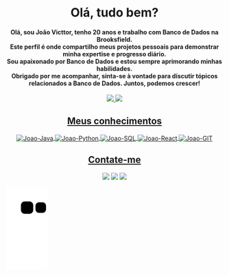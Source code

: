 <H1 align=center>Olá, tudo bem?</H1>

<H4 align=center>Olá, sou João Victtor, tenho 20 anos e trabalho com Banco de Dados na Brooksfield. <BR>
Este perfil é onde compartilho meus projetos pessoais para demonstrar minha expertise e progresso diário.<BR>
Sou apaixonado por Banco de Dados e estou sempre aprimorando minhas habilidades.<br>
Obrigado por me acompanhar, sinta-se à vontade para discutir tópicos relacionados a Banco de Dados. Juntos, podemos crescer!</H4>
 
<div align=center>
<a href="https://github.com/joaovicttorsmelo">
<img height="180em" src="https://github-readme-stats.vercel.app/api?username=joaovicttorsmelo&theme=tokyonight&show_icons=true&include_all_commits=true&count_private=true&rank_icon=github"/>
<img height="180em" src="https://github-readme-stats.vercel.app/api/top-langs/?username=joaovicttorsmelo&langs_count=4&theme=tokyonight"/>
</div>
  
  
 <div align=center>
<h2 align>Meus conhecimentos</h2>
<img align="center" width="60" height="50" alt="Joao-Java" src="https://cdn.jsdelivr.net/gh/devicons/devicon/icons/java/java-original.svg" />
<img align="center" width="60" height="50" alt="Joao-Python" src="https://cdn.jsdelivr.net/gh/devicons/devicon/icons/python/python-original.svg" />
<img align="center" width="60" height="50" alt="Joao-SQL" src="https://cdn.jsdelivr.net/gh/devicons/devicon/icons/mysql/mysql-original.svg" />
<img align="center" width="60" height="50" alt="Joao-React" src="https://cdn.jsdelivr.net/gh/devicons/devicon/icons/react/react-original.svg" />
<img align="center" width="60" height="50" alt="Joao-GIT"  src="https://cdn.jsdelivr.net/gh/devicons/devicon/icons/git/git-original.svg" />  
</div>  
  
<div align=center>
     <h2>Contate-me</h2>
    <a href="https://www.linkedin.com/in/joaovicttorsmelo"><img src="https://img.shields.io/badge/-LinkedIn-%230077B5?style=for-the-badge&logo=linkedin&logoColor=white" target="_blank"></a>
   <a href = "mailto:joaovicttorsilveiramelo@gmail.com"><img src="https://img.shields.io/badge/-Gmail-%23333?style=for-the-badge&logo=gmail&logoColor=white" target="_blank"></a>
 <a href="https://www.instagram.com/jhonezinx/" target="_blank"><img src="https://img.shields.io/badge/-Instagram-%23E4405F?style=for-the-badge&logo=instagram&logoColor=white" target="_blank"></a>
</div>

![Snake gif](https://github.com/JoaoVicttorsMelo/JoaoVicttorsMelo/blob/output/github-contribution-grid-snake.svg)
